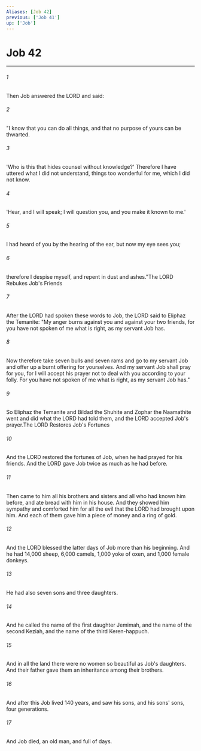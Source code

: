 ```yaml
---
Aliases: [Job 42]
previous: ['Job 41']
up: ['Job']
---
```

# Job 42
***



###### 1 
Then Job answered the LORD and said: 

###### 2 
"I know that you can do all things, and that no purpose of yours can be thwarted. 

###### 3 
'Who is this that hides counsel without knowledge?' Therefore I have uttered what I did not understand, things too wonderful for me, which I did not know. 

###### 4 
'Hear, and I will speak; I will question you, and you make it known to me.' 

###### 5 
I had heard of you by the hearing of the ear, but now my eye sees you; 

###### 6 
therefore I despise myself, and repent in dust and ashes."The LORD Rebukes Job's Friends 

###### 7 
After the LORD had spoken these words to Job, the LORD said to Eliphaz the Temanite: "My anger burns against you and against your two friends, for you have not spoken of me what is right, as my servant Job has. 

###### 8 
Now therefore take seven bulls and seven rams and go to my servant Job and offer up a burnt offering for yourselves. And my servant Job shall pray for you, for I will accept his prayer not to deal with you according to your folly. For you have not spoken of me what is right, as my servant Job has." 

###### 9 
So Eliphaz the Temanite and Bildad the Shuhite and Zophar the Naamathite went and did what the LORD had told them, and the LORD accepted Job's prayer.The LORD Restores Job's Fortunes 

###### 10 
And the LORD restored the fortunes of Job, when he had prayed for his friends. And the LORD gave Job twice as much as he had before. 

###### 11 
Then came to him all his brothers and sisters and all who had known him before, and ate bread with him in his house. And they showed him sympathy and comforted him for all the evil that the LORD had brought upon him. And each of them gave him a piece of money and a ring of gold. 

###### 12 
And the LORD blessed the latter days of Job more than his beginning. And he had 14,000 sheep, 6,000 camels, 1,000 yoke of oxen, and 1,000 female donkeys. 

###### 13 
He had also seven sons and three daughters. 

###### 14 
And he called the name of the first daughter Jemimah, and the name of the second Keziah, and the name of the third Keren-happuch. 

###### 15 
And in all the land there were no women so beautiful as Job's daughters. And their father gave them an inheritance among their brothers. 

###### 16 
And after this Job lived 140 years, and saw his sons, and his sons' sons, four generations. 

###### 17 
And Job died, an old man, and full of days.
